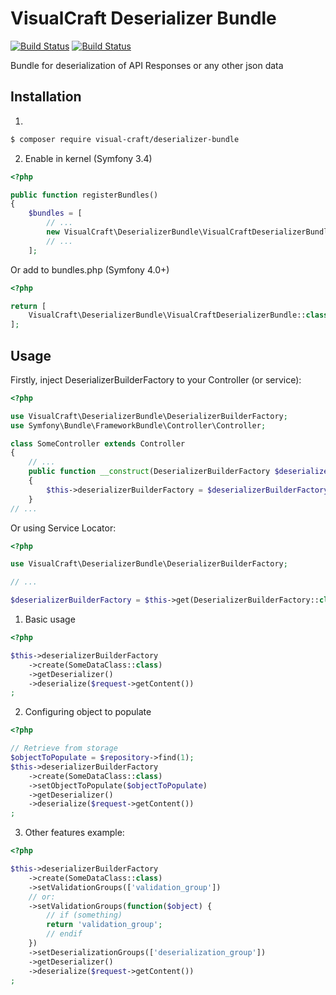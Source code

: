 VisualCraft Deserializer Bundle
===============================
[![Build Status](https://travis-ci.org/Visual-Craft/api-deserializer-bundle.svg?branch=master)](https://travis-ci.org/Visual-Craft/api-deserializer-bundle)
[![Build Status](https://codecov.io/gh/Visual-Craft/api-deserializer-bundle/branch/master/graph/badge.svg)](https://codecov.io/gh/Visual-Craft/api-deserializer-bundle/branch/master/graph/badge.svg)

Bundle for deserialization of API Responses or any other json data

Installation
------------
1)
```bash
$ composer require visual-craft/deserializer-bundle

```
2) Enable in kernel (Symfony 3.4)
```php
<?php

public function registerBundles()
{
    $bundles = [
        // ...
        new VisualCraft\DeserializerBundle\VisualCraftDeserializerBundle(),
        // ...
    ];
```
Or add to bundles.php (Symfony 4.0+)
```php
<?php

return [
    VisualCraft\DeserializerBundle\VisualCraftDeserializerBundle::class => ['all' => true],
];

```

Usage
-----

Firstly, inject DeserializerBuilderFactory to your Controller (or service):
```php
<?php

use VisualCraft\DeserializerBundle\DeserializerBuilderFactory;
use Symfony\Bundle\FrameworkBundle\Controller\Controller;

class SomeController extends Controller
{
    // ...
    public function __construct(DeserializerBuilderFactory $deserializerBuilderFactory)
    {
        $this->deserializerBuilderFactory = $deserializerBuilderFactory;
    }
// ...
```

Or using Service Locator:
```php
<?php

use VisualCraft\DeserializerBundle\DeserializerBuilderFactory;

// ...

$deserializerBuilderFactory = $this->get(DeserializerBuilderFactory::class);
```

1) Basic usage
```php
<?php

$this->deserializerBuilderFactory
    ->create(SomeDataClass::class)
    ->getDeserializer()
    ->deserialize($request->getContent())
;
```

2) Configuring object to populate
```php
<?php

// Retrieve from storage
$objectToPopulate = $repository->find(1);
$this->deserializerBuilderFactory
    ->create(SomeDataClass::class)
    ->setObjectToPopulate($objectToPopulate)
    ->getDeserializer()
    ->deserialize($request->getContent())
;
```

3) Other features example:
```php
<?php

$this->deserializerBuilderFactory
    ->create(SomeDataClass::class)
    ->setValidationGroups(['validation_group'])
    // or:
    ->setValidationGroups(function($object) {
        // if (something)
        return 'validation_group';
        // endif
    })
    ->setDeserializationGroups(['deserialization_group'])
    ->getDeserializer()
    ->deserialize($request->getContent())
;
```

